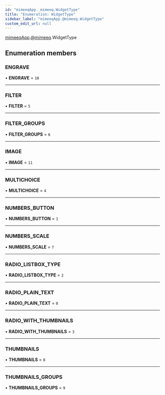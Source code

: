 ```yaml
---
id: "mimeeqApp._mimeeq.WidgetType"
title: "Enumeration: WidgetType"
sidebar_label: "mimeeqApp.@mimeeq.WidgetType"
custom_edit_url: null
---
```


[mimeeqApp](../modules/mimeeqApp.md).[@mimeeq](../namespaces/mimeeqApp._mimeeq.md).WidgetType

## Enumeration members

### ENGRAVE

• **ENGRAVE** = `10`

___

### FILTER

• **FILTER** = `5`

___

### FILTER\_GROUPS

• **FILTER\_GROUPS** = `6`

___

### IMAGE

• **IMAGE** = `11`

___

### MULTICHOICE

• **MULTICHOICE** = `4`

___

### NUMBERS\_BUTTON

• **NUMBERS\_BUTTON** = `1`

___

### NUMBERS\_SCALE

• **NUMBERS\_SCALE** = `7`

___

### RADIO\_LISTBOX\_TYPE

• **RADIO\_LISTBOX\_TYPE** = `2`

___

### RADIO\_PLAIN\_TEXT

• **RADIO\_PLAIN\_TEXT** = `0`

___

### RADIO\_WITH\_THUMBNAILS

• **RADIO\_WITH\_THUMBNAILS** = `3`

___

### THUMBNAILS

• **THUMBNAILS** = `8`

___

### THUMBNAILS\_GROUPS

• **THUMBNAILS\_GROUPS** = `9`
